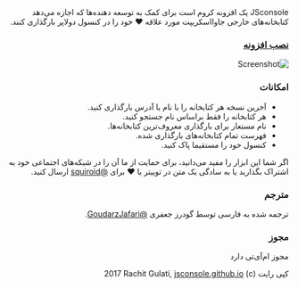 <div dir="rtl" lang="fa">
JSconsole یک افزونه کروم است برای کمک به توسعه دهنده‌ها که اجازه می‌دهد کتابخانه‌های خارجی جاوااسکریپت مورد علاقه ❤️ خود را در کنسول دولاپر بارگذاری کنند.


### [نصب افزونه](https://jsconsole.github.io)


![Screenshot](/app/images/icon-128.png)

### امکانات

* آخرین نسخه هر کتابخانه را با نام یا آدرس بارگذاری کنید.
* هر کتابخانه را فقط براساس نام جستجو کنید.
* نام مستعار برای بارگذاری معروف‌ترین کتابخانه‌ها.
* فهرست تمام کتابخانه‌های بارگذاری شده.
* کنسول خود را مستقیما پاک کنید.

اگر شما این ابزار را مفید می‌دانید، برای حمایت از ما آن را در شبکه‌های اجتماعی خود به اشتراک بگذارید یا به سادگی یک متن در توییتر با ❤️ برای [@squiroid](https://twitter.com/squiroid) ارسال کنید.

### مترجم
ترجمه شده به فارسی توسط گودرز جعفری [@GoudarzJafari](https://twitter.com/GoudarzJafari).

### مجوز

مجوز ام‌آی‌تی دارد

کپی رایت (c) 2017 Rachit Gulati, [jsconsole.github.io](https://jsconsole.github.io)
